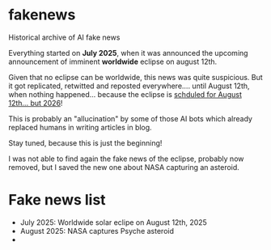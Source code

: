# fakenews
Historical archive of AI fake news

Everything started on **July 2025**, when it was announced the upcoming announcement of imminent **worldwide** eclipse on august 12th.

Given that no eclipse can be worldwide, this news was quite suspicious. But it got replicated, retwitted and reposted everywhere.... until August 12th, when nothing happened... because the eclipse is [schduled for August 12th... but 2026](https://it.wikipedia.org/wiki/Eclissi_solare_del_12_agosto_2026)!

This is probably an "allucination" by some of those AI bots which already replaced humans in writing articles in blog.

Stay tuned, because this is just the beginning!

I was not able to find again the fake news of the eclipse, probably now removed, but I saved the new one about NASA capturing an asteroid.

# Fake news list
- July 2025: Worldwide solar eclipe on August 12th, 2025
- August 2025: NASA captures Psyche asteroid
- 
